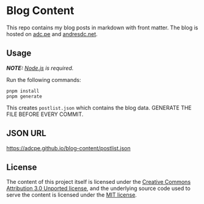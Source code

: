 # Blog Content

This repo contains my blog posts in markdown with front matter. The blog is hosted on [adc.pe](https://adc.pe) and [andresdc.net](https://andresdc.net).

## Usage

_**NOTE:** [Node.js](https://nodejs.org/) is required._

Run the following commands:

```console
pnpm install
pnpm generate
```

This creates `postlist.json` which contains the blog data. GENERATE THE FILE BEFORE EVERY COMMIT.

## JSON URL

https://adcpe.github.io/blog-content/postlist.json

## License

The content of this project itself is licensed under the [Creative Commons Attribution 3.0 Unported license](https://creativecommons.org/licenses/by/3.0/), and the underlying source code used to serve the content is licensed under the [MIT license](https://github.com/adcpe/blog-content/blob/main/LICENSE.md).
